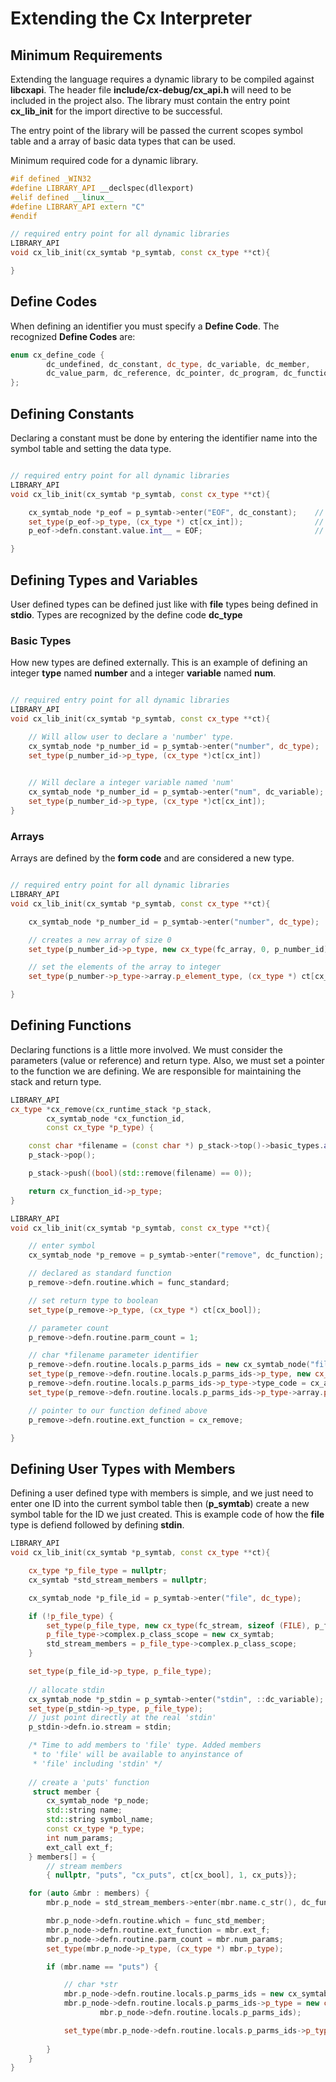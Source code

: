 # Extending the Cx Interpreter
## Minimum Requirements
Extending the language requires a dynamic library to be compiled against **libcxapi**. The header file **include/cx-debug/cx_api.h** will need to be included in the project also. The library must contain the entry point **cx_lib_init** for the import directive to be successful.

The entry point of the library will be passed the current scopes symbol table and a array of basic data types that can be used.

Minimum required code for a dynamic library.
``` cpp
#if defined _WIN32
#define LIBRARY_API __declspec(dllexport)
#elif defined __linux__
#define LIBRARY_API extern "C"
#endif

// required entry point for all dynamic libraries
LIBRARY_API
void cx_lib_init(cx_symtab *p_symtab, const cx_type **ct){

}
```

## Define Codes
When defining an identifier you must specify a **Define Code**. The recognized **Define Codes** are:
``` cpp
enum cx_define_code {
        dc_undefined, dc_constant, dc_type, dc_variable, dc_member,
        dc_value_parm, dc_reference, dc_pointer, dc_program, dc_function
};
```

## Defining Constants
Declaring a constant must be done by entering the identifier name into the symbol table and setting the data type.
``` cpp

// required entry point for all dynamic libraries
LIBRARY_API
void cx_lib_init(cx_symtab *p_symtab, const cx_type **ct){

	cx_symtab_node *p_eof = p_symtab->enter("EOF", dc_constant);	// Enter 'EOF' ID into the table with a define code of constant
    set_type(p_eof->p_type, (cx_type *) ct[cx_int]);				// Set data type to an integer
    p_eof->defn.constant.value.int__ = EOF;							// Set the constant value

}
```

## Defining Types and Variables
User defined types can be defined just like with **file** types being defined in **stdio**. Types are recognized by the define code **dc_type**

### Basic Types
How new types are defined externally. This is an example of defining an integer **type** named **number** and a integer **variable** named **num**.
``` cpp

// required entry point for all dynamic libraries
LIBRARY_API
void cx_lib_init(cx_symtab *p_symtab, const cx_type **ct){

	// Will allow user to declare a 'number' type.
    cx_symtab_node *p_number_id = p_symtab->enter("number", dc_type);
	set_type(p_number_id->p_type, (cx_type *)ct[cx_int])

	
	// Will declare a integer variable named 'num'
    cx_symtab_node *p_number_id = p_symtab->enter("num", dc_variable);
	set_type(p_number_id->p_type, (cx_type *)ct[cx_int]);
}
```

### Arrays
Arrays are defined by the **form code** and are considered a new type.
``` cpp

// required entry point for all dynamic libraries
LIBRARY_API
void cx_lib_init(cx_symtab *p_symtab, const cx_type **ct){

    cx_symtab_node *p_number_id = p_symtab->enter("number", dc_type);

	// creates a new array of size 0
	set_type(p_number_id->p_type, new cx_type(fc_array, 0, p_number_id));

	// set the elements of the array to integer
	set_type(p_number->p_type->array.p_element_type, (cx_type *) ct[cx_int]);

}
```

## Defining Functions
Declaring functions is a little more involved. We must consider the parameters (value or reference) and return type. Also, we must set a pointer to the function we are defining. We are responsible for maintaining the stack and return type.
``` cpp
LIBRARY_API
cx_type *cx_remove(cx_runtime_stack *p_stack,
        cx_symtab_node *cx_function_id,
        const cx_type *p_type) {

    const char *filename = (const char *) p_stack->top()->basic_types.addr__;
    p_stack->pop();

    p_stack->push((bool)(std::remove(filename) == 0));

    return cx_function_id->p_type;
}

LIBRARY_API
void cx_lib_init(cx_symtab *p_symtab, const cx_type **ct){

	// enter symbol
    cx_symtab_node *p_remove = p_symtab->enter("remove", dc_function);

	// declared as standard function
    p_remove->defn.routine.which = func_standard;

	// set return type to boolean
    set_type(p_remove->p_type, (cx_type *) ct[cx_bool]);

	// parameter count
    p_remove->defn.routine.parm_count = 1;

	// char *filename parameter identifier
    p_remove->defn.routine.locals.p_parms_ids = new cx_symtab_node("filename", dc_value_parm);
    set_type(p_remove->defn.routine.locals.p_parms_ids->p_type, new cx_type(fc_array, 0, nullptr));
    p_remove->defn.routine.locals.p_parms_ids->p_type->type_code = cx_address;
    set_type(p_remove->defn.routine.locals.p_parms_ids->p_type->array.p_element_type, (cx_type *) ct[cx_char]);

	// pointer to our function defined above
    p_remove->defn.routine.ext_function = cx_remove;

}
```

## Defining User Types with Members
Defining a user defined type with members is simple, and we just need to enter one ID into the current symbol table then (**p_symtab**) create a new symbol table for the ID we just created. This is example code of how the **file** type is defiend followed by defining **stdin**. 
``` cpp
LIBRARY_API
void cx_lib_init(cx_symtab *p_symtab, const cx_type **ct){

    cx_type *p_file_type = nullptr;
    cx_symtab *std_stream_members = nullptr;

    cx_symtab_node *p_file_id = p_symtab->enter("file", dc_type);

    if (!p_file_type) {
        set_type(p_file_type, new cx_type(fc_stream, sizeof (FILE), p_file_id));
        p_file_type->complex.p_class_scope = new cx_symtab;
        std_stream_members = p_file_type->complex.p_class_scope;
    }

    set_type(p_file_id->p_type, p_file_type);
   
	// allocate stdin
	cx_symtab_node *p_stdin = p_symtab->enter("stdin", ::dc_variable);
    set_type(p_stdin->p_type, p_file_type);
    // just point directly at the real 'stdin'
	p_stdin->defn.io.stream = stdin;

	/* Time to add members to 'file' type. Added members 
	 * to 'file' will be available to anyinstance of 
	 * 'file' including 'stdin'	*/
	 
	// create a 'puts' function
	 struct member {
        cx_symtab_node *p_node;
        std::string name;
        std::string symbol_name;
        const cx_type *p_type;
        int num_params;
        ext_call ext_f;
    } members[] = {
        // stream members
        { nullptr, "puts", "cx_puts", ct[cx_bool], 1, cx_puts}};

	for (auto &mbr : members) {
        mbr.p_node = std_stream_members->enter(mbr.name.c_str(), dc_function);

        mbr.p_node->defn.routine.which = func_std_member;
        mbr.p_node->defn.routine.ext_function = mbr.ext_f;
        mbr.p_node->defn.routine.parm_count = mbr.num_params;
        set_type(mbr.p_node->p_type, (cx_type *) mbr.p_type);

		if (mbr.name == "puts") {

            // char *str
    		mbr.p_node->defn.routine.locals.p_parms_ids = new cx_symtab_node("str", dc_value_parm);
    		mbr.p_node->defn.routine.locals.p_parms_ids->p_type = new cx_type(fc_array, 0,
                    mbr.p_node->defn.routine.locals.p_parms_ids);

    		set_type(mbr.p_node->defn.routine.locals.p_parms_ids->p_type->array.p_element_type, (cx_type *) ct[cx_char]);
           
		}
	}
}
```